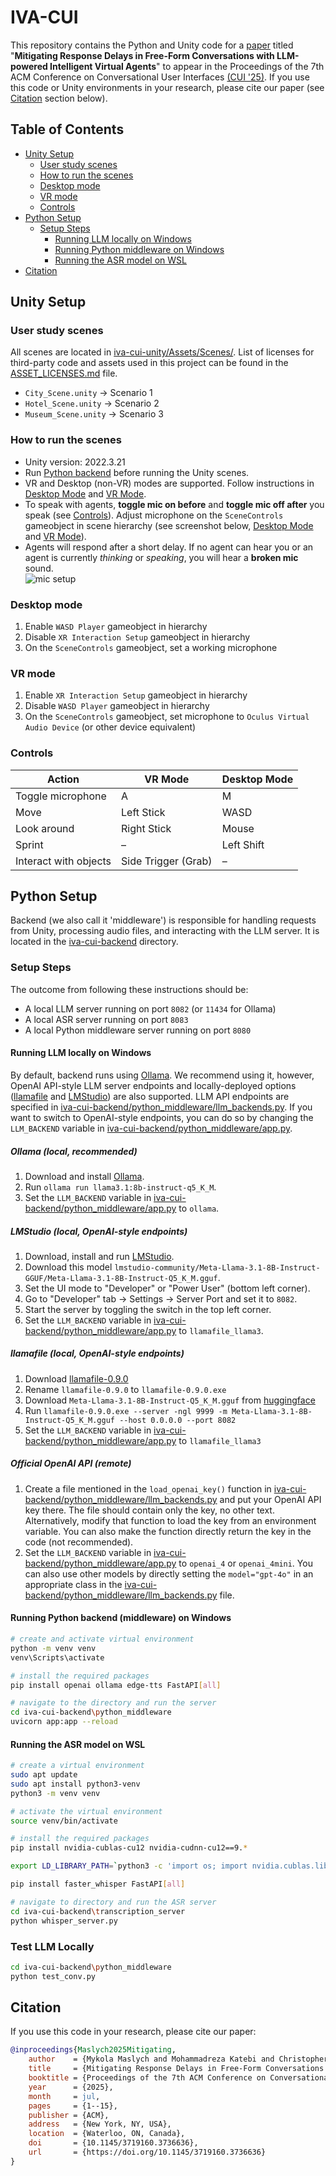 # IVA-CUI

This repository contains the Python and Unity code for a [paper](https://doi.org/10.1145/3719160.3736636) titled
"**Mitigating Response Delays in Free-Form Conversations with LLM-powered Intelligent Virtual Agents**" to appear in the Proceedings of the 7th ACM Conference on Conversational User Interfaces [(CUI '25)](https://cui.acm.org/2025/). If you use this code or Unity environments in your research, please cite our paper (see [Citation](#citation) section below).

## Table of Contents

- [Unity Setup](#unity-setup)
  - [User study scenes](#user-study-scenes)
  - [How to run the scenes](#how-to-run-the-scenes)
  - [Desktop mode](#desktop-mode)
  - [VR mode](#vr-mode)
  - [Controls](#controls)
- [Python Setup](#python-setup)
  - [Setup Steps](#setup-steps)
    - [Running LLM locally on Windows](#running-llm-locally-on-windows)
    - [Running Python middleware on Windows](#running-python-backend-middleware-on-windows)
    - [Running the ASR model on WSL](#running-the-asr-model-on-wsl)
- [Citation](#citation)  

## Unity Setup

### User study scenes

All scenes are located in [iva-cui-unity/Assets/Scenes/](iva-cui-unity/Assets/Scenes/). List of licenses for third-party code and assets used in this project can be found in the [ASSET_LICENSES.md](iva-cui-unity/ASSET_LICENSES.md) file.

- `City_Scene.unity` -> Scenario 1
- `Hotel_Scene.unity` -> Scenario 2
- `Museum_Scene.unity` -> Scenario 3

### How to run the scenes

- Unity version: 2022.3.21
- Run [Python backend](#python-setup) before running the Unity scenes.
- VR and Desktop (non-VR) modes are supported. Follow instructions in [Desktop Mode](#desktop-mode) and [VR Mode](#vr-mode).
- To speak with agents, **toggle mic on before** and **toggle mic off after** you speak (see [Controls](#controls)). Adjust microphone on the `SceneControls` gameobject in scene hierarchy (see screenshot below, [Desktop Mode](#desktop-mode) and [VR Mode](#vr-mode)).
- Agents will respond after a short delay. If no agent can hear you or an agent is currently *thinking* or *speaking*, you will hear a **broken mic** sound.  
![mic setup](setup.png)

### Desktop mode

1. Enable `WASD Player` gameobject in hierarchy
2. Disable `XR Interaction Setup` gameobject in hierarchy
3. On the `SceneControls` gameobject, set a working microphone

### VR mode

1. Enable `XR Interaction Setup` gameobject in hierarchy
2. Disable `WASD Player` gameobject in hierarchy
3. On the `SceneControls` gameobject, set microphone to `Oculus Virtual Audio Device` (or other device equivalent)

### Controls

| **Action**            | **VR Mode**     | **Desktop Mode** |
| --------------------- | ------------------- | -------------------- |
| Toggle microphone     | A                   | M                    |
| Move                  | Left Stick          | WASD                 |
| Look around           | Right Stick         | Mouse                |
| Sprint                | –                   | Left Shift           |
| Interact with objects | Side Trigger (Grab) | –                    |

## Python Setup

Backend (we also call it 'middleware') is responsible for handling requests from Unity, processing audio files, and interacting with the LLM server. It is located in the [iva-cui-backend](iva-cui-backend/) directory.

### Setup Steps

The outcome from following these instructions should be:

- A local LLM server running on port `8082` (or `11434` for Ollama)
- A local ASR server running on port `8083`
- A local Python middleware server running on port `8080`

#### Running LLM locally on Windows

By default, backend runs using [Ollama](https://ollama.com/download/windows). We recommend using it, however, OpenAI API-style LLM server endpoints and locally-deployed options ([llamafile](https://github.com/Mozilla-Ocho/llamafile/releases) and [LMStudio](https://lmstudio.ai/)) are also supported. LLM API endpoints are specified in [iva-cui-backend/python_middleware/llm_backends.py](iva-cui-backend/python_middleware/llm_backends.py). If you want to switch to OpenAI-style endpoints, you can do so by changing the `LLM_BACKEND` variable in [iva-cui-backend/python_middleware/app.py](iva-cui-backend/python_middleware/app.py).

##### Ollama (local, recommended)

1. Download and install [Ollama](https://ollama.com/download/windows).
2. Run `ollama run llama3.1:8b-instruct-q5_K_M`.
3. Set the `LLM_BACKEND` variable in [iva-cui-backend/python_middleware/app.py](iva-cui-backend/python_middleware/app.py) to `ollama`.

##### LMStudio (local, OpenAI-style endpoints)

1. Download, install and run [LMStudio](https://lmstudio.ai/).
2. Download this model `lmstudio-community/Meta-Llama-3.1-8B-Instruct-GGUF/Meta-Llama-3.1-8B-Instruct-Q5_K_M.gguf`.
3. Set the UI mode to "Developer" or "Power User" (bottom left corner).
4. Go to "Developer" tab -> Settings -> Server Port and set it to `8082`.
5. Start the server by toggling the switch in the top left corner.
6. Set the `LLM_BACKEND` variable in [iva-cui-backend/python_middleware/app.py](iva-cui-backend/python_middleware/app.py) to `llamafile_llama3`.

##### llamafile (local, OpenAI-style endpoints)

1. Download [llamafile-0.9.0](https://github.com/Mozilla-Ocho/llamafile/releases/tag/0.9.0)
2. Rename `llamafile-0.9.0` to `llamafile-0.9.0.exe`
3. Download `Meta-Llama-3.1-8B-Instruct-Q5_K_M.gguf` from [huggingface](https://huggingface.co/bullerwins/Meta-Llama-3.1-8B-Instruct-GGUF/tree/828492ca0d7e7efd4b316e75af8d9cd582fdec34)
4. Run `llamafile-0.9.0.exe --server -ngl 9999 -m Meta-Llama-3.1-8B-Instruct-Q5_K_M.gguf --host 0.0.0.0 --port 8082`
5. Set the `LLM_BACKEND` variable in [iva-cui-backend/python_middleware/app.py](iva-cui-backend/python_middleware/app.py) to `llamafile_llama3`

##### Official OpenAI API (remote)

1. Create a file mentioned in the `load_openai_key()` function in [iva-cui-backend/python_middleware/llm_backends.py](iva-cui-backend/python_middleware/llm_backends.py) and put your OpenAI API key there. The file should contain only the key, no other text. Alternatively, modify that function to load the key from an environment variable. You can also make the function directly return the key in the code (not recommended).
2. Set the `LLM_BACKEND` variable in [iva-cui-backend/python_middleware/app.py](iva-cui-backend/python_middleware/app.py) to `openai_4` or `openai_4mini`. You can also use other models by directly setting the `model="gpt-4o"` in an appropriate class in the [iva-cui-backend/python_middleware/llm_backends.py](iva-cui-backend/python_middleware/llm_backends.py) file.

#### Running Python backend (middleware) on Windows

```bash
# create and activate virtual environment
python -m venv venv
venv\Scripts\activate

# install the required packages
pip install openai ollama edge-tts FastAPI[all]

# navigate to the directory and run the server
cd iva-cui-backend\python_middleware
uvicorn app:app --reload
```

#### Running the ASR model on WSL

```bash
# create a virtual environment
sudo apt update
sudo apt install python3-venv
python3 -m venv venv

# activate the virtual environment
source venv/bin/activate

# install the required packages
pip install nvidia-cublas-cu12 nvidia-cudnn-cu12==9.*

export LD_LIBRARY_PATH=`python3 -c 'import os; import nvidia.cublas.lib; import nvidia.cudnn.lib; print(os.path.dirname(nvidia.cublas.lib.__file__) + ":" + os.path.dirname(nvidia.cudnn.lib.__file__))'`

pip install faster_whisper FastAPI[all]

# navigate to directory and run the ASR server
cd iva-cui-backend\transcription_server
python whisper_server.py
```

### Test LLM Locally

```bash
cd iva-cui-backend\python_middleware
python test_conv.py
```

## Citation

If you use this code in your research, please cite our paper:

```bibtex
@inproceedings{Maslych2025Mitigating,
    author    = {Mykola Maslych and Mohammadreza Katebi and Christopher Lee and Yahya Hmaiti and Amirpouya Ghasemaghaei and Christian Pumarada and Janneese Palmer and Esteban Segarra Martinez and Marco Emporio and Warren Snipes and Ryan P. McMahan and Joseph J. LaViola Jr.},
    title     = {Mitigating Response Delays in Free-Form Conversations with LLM-powered Intelligent Virtual Agents},
    booktitle = {Proceedings of the 7th ACM Conference on Conversational User Interfaces (CUI ’25)},
    year      = {2025},
    month     = jul,
    pages     = {1--15},
    publisher = {ACM},
    address   = {New York, NY, USA},
    location  = {Waterloo, ON, Canada},
    doi       = {10.1145/3719160.3736636},
    url       = {https://doi.org/10.1145/3719160.3736636}
}
```
